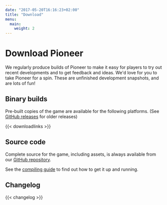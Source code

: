 ```yaml
---
date: "2017-05-20T16:16:23+02:00"
title: "Download"
menu:
  main:
    weight: 2
---
```


# Download Pioneer

We regularly produce builds of Pioneer to make it easy for players to try out recent developments and to get feedback and ideas. We'd love for you to take Pioneer for a spin. These are unfinished development snapshots, and are lots of fun!

## Binary builds

Pre-built copies of the game are available for the following platforms. (See [GitHub releases](https://github.com/pioneerspacesim/pioneer/releases) for older releases)

{{< downloadlinks >}}

## Source code

Complete source for the game, including assets, is always available from our [GitHub repository](https://github.com/pioneerspacesim/pioneer).

See the [compiling guide](https://github.com/pioneerspacesim/pioneer/blob/master/COMPILING.txt) to find out how to get it up and running.

## Changelog

{{< changelog >}}
